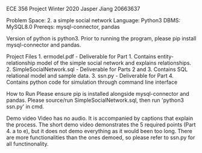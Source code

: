 ECE 356 Project 
Winter 2020
Jasper Jiang
20663637

Problem Space: 2. a simple social network
Language: Python3
DBMS: MySQL8.0
Prereqs: mysql-connector, pandas

Version of python is python3. Prior to running the program, please pip install mysql-connector and pandas.

Project Files
    1. ermodel.pdf - Deliverable for Part 1. Contains entity-relationship model of the simple social network and explains relationships.
    2. SimpleSocialNetwork.sql - Deliverable for Parts 2 and 3. Contains SQL relational model and sample data.
    3. ssn.py - Deliverable for Part 4. Contains python code for simulation through command line interface

How to Run
    Please ensure pip is installed alongside mysql-connector and pandas.
    Please source/run SimpleSocialNetwork.sql, then run 'python3 ssn.py' in cmd.

Demo video
    Video has no audio. It is accompanied by captions that explain the process.
    The short demo video demonstrates the 5 required points (Part 4. a to e), but it does not demo everything as it would been too long.
    There are more functionalities than the ones demoed, so please refer to ssn.py for all functinonality.
